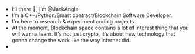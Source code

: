 - Hi there 👋, I’m @JackAngle
- I’m a C++/Python/Smart contract/Blockchain Software Developer.
- I'm here to research & experiment coding projects.
- At the moment, Blockchain space contains a lot of interest thing that you will wanna learn. It's not just crypto,
it's about new technology that gonna change the work like the way internet did.
- 

<!---
JackAngle/JackAngle is a ✨ special ✨ repository because its `README.md` (this file) appears on your GitHub profile.
You can click the Preview link to take a look at your changes.
--->
